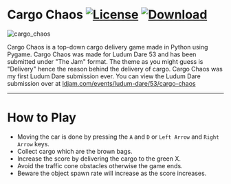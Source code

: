 # Cargo Chaos [![License](https://img.shields.io/badge/License-MIT-green)](https://github.com/synthol/CargoChaos/blob/master/LICENSE) [![Download](https://img.shields.io/badge/-Download-blue)](https://github.com/synthol/CargoChaos/releases/tag/v1.1)

![cargo_chaos](https://user-images.githubusercontent.com/36903616/235508613-6d23bb9d-13af-4c27-8ba8-6f43cf3b0d64.png)

Cargo Chaos is a top-down cargo delivery game made in Python using Pygame. Cargo Chaos was made for Ludum Dare 53 and has been submitted under "The Jam" format. The theme as you might guess is "Delivery" hence the reason behind the delivery of cargo. Cargo Chaos was my first Ludum Dare submission ever. You can view the Ludum Dare submission over at [ldjam.com/events/ludum-dare/53/cargo-chaos](https://ldjam.com/events/ludum-dare/53/cargo-chaos)

***

# How to Play
- Moving the car is done by pressing the `A` and `D` or `Left Arrow` and `Right Arrow` keys.
- Collect cargo which are the brown bags.
- Increase the score by delivering the cargo to the green X.
- Avoid the traffic cone obstacles otherwise the game ends.
- Beware the object spawn rate will increase as the score increases.
